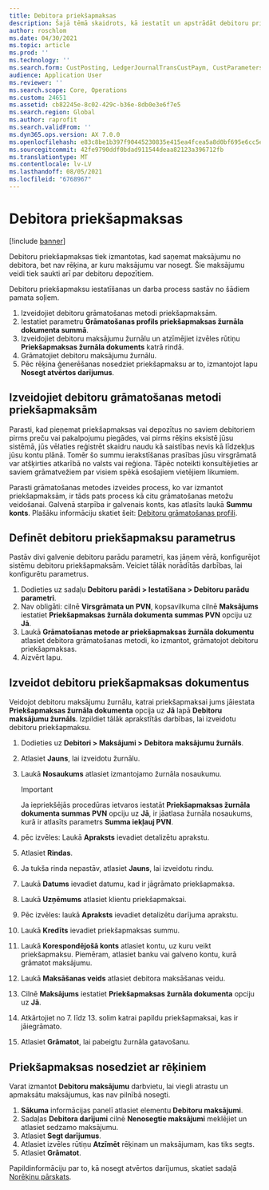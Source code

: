 ```yaml
---
title: Debitora priekšapmaksas
description: Šajā tēmā skaidrots, kā iestatīt un apstrādāt debitoru priekšapmaksas (ko sauc arī par debitoru depozītiem).
author: roschlom
ms.date: 04/30/2021
ms.topic: article
ms.prod: ''
ms.technology: ''
ms.search.form: CustPosting, LedgerJournalTransCustPaym, CustParameters
audience: Application User
ms.reviewer: ''
ms.search.scope: Core, Operations
ms.custom: 24651
ms.assetid: cb82245e-8c02-429c-b36e-8db0e3e6f7e5
ms.search.region: Global
ms.author: raprofit
ms.search.validFrom: ''
ms.dyn365.ops.version: AX 7.0.0
ms.openlocfilehash: e83c8be1b397f90445230835e415ea4fcea5a8d0bf695e6cc5eadc55275ded7f
ms.sourcegitcommit: 42fe9790ddf0bdad911544deaa82123a396712fb
ms.translationtype: MT
ms.contentlocale: lv-LV
ms.lasthandoff: 08/05/2021
ms.locfileid: "6768967"
---
```

# <a name="customer-prepayments"></a>Debitora priekšapmaksas

[!include [banner](../includes/banner.md)]

Debitoru priekšapmaksas tiek izmantotas, kad saņemat maksājumu no debitora, bet nav rēķina, ar kuru maksājumu var nosegt. Šie maksājumu veidi tiek saukti arī par debitoru depozītiem.

Debitoru priekšapmaksu iestatīšanas un darba process sastāv no šādiem pamata soļiem.

1. Izveidojiet debitoru grāmatošanas metodi priekšapmaksām.
2. Iestatiet parametru **Grāmatošanas profils priekšapmaksas žurnāla dokumenta summā**.
3. Izveidojiet debitoru maksājumu žurnālu un atzīmējiet izvēles rūtiņu **Priekšapmaksas žurnāla dokuments** katrā rindā.
4. Grāmatojiet debitoru maksājumu žurnālu.
5. Pēc rēķina ģenerēšanas nosedziet priekšapmaksu ar to, izmantojot lapu **Nosegt atvērtos darījumus**.

## <a name="create-a-customer-posting-profile-for-prepayments"></a>Izveidojiet debitoru grāmatošanas metodi priekšapmaksām

Parasti, kad pieņemat priekšapmaksas vai depozītus no saviem debitoriem pirms preču vai pakalpojumu piegādes, vai pirms rēķins eksistē jūsu sistēmā, jūs vēlaties reģistrēt skaidru naudu kā saistības nevis kā līdzekļus jūsu kontu plānā. Tomēr šo summu ierakstīšanas prasības jūsu virsgrāmatā var atšķirties atkarībā no valsts vai reģiona. Tāpēc noteikti konsultējieties ar saviem grāmatvežiem par visiem spēkā esošajiem vietējiem likumiem.

Parasti grāmatošanas metodes izveides process, ko var izmantot priekšapmaksām, ir tāds pats process kā citu grāmatošanas metožu veidošanai. Galvenā starpība ir galvenais konts, kas atlasīts laukā **Summu konts**. Plašāku informāciju skatiet šeit: [Debitoru grāmatošanas profili](customer-posting-profiles.md).

## <a name="define-parameters-for-customer-prepayments"></a>Definēt debitoru priekšapmaksu parametrus

Pastāv divi galvenie debitoru parādu parametri, kas jāņem vērā, konfigurējot sistēmu debitoru priekšapmaksām. Veiciet tālāk norādītās darbības, lai konfigurētu parametrus.

1. Dodieties uz sadaļu **Debitoru parādi \> Iestatīšana \> Debitoru parādu parametri**.
2. Nav obligāti: cilnē **Virsgrāmata un PVN**, kopsavilkuma cilnē **Maksājums** iestatiet **Priekšapmaksas žurnāla dokumenta summas PVN** opciju uz **Jā**.
3. Laukā **Grāmatošanas metode ar priekšapmaksas žurnāla dokumentu** atlasiet debitora grāmatošanas metodi, ko izmantot, grāmatojot debitoru priekšapmaksas.
4. Aizvērt lapu.

## <a name="create-customer-prepayment-vouchers"></a>Izveidot debitoru priekšapmaksas dokumentus

Veidojot debitoru maksājumu žurnālu, katrai priekšapmaksai jums jāiestata **Priekšapmaksas žurnāla dokumenta** opcija uz **Jā** lapā **Debitoru maksājumu žurnāls**. Izpildiet tālāk aprakstītās darbības, lai izveidotu debitoru priekšapmaksu.

1. Dodieties uz **Debitori \> Maksājumi \> Debitora maksājumu žurnāls**.
2. Atlasiet **Jauns**, lai izveidotu žurnālu.
3. Laukā **Nosaukums** atlasiet izmantojamo žurnāla nosaukumu.

    > [!IMPORTANT]
    > Ja iepriekšējās procedūras ietvaros iestatāt **Priekšapmaksas žurnāla dokumenta summas PVN** opciju uz **Jā**, ir jāatlasa žurnāla nosaukums, kurā ir atlasīts parametrs **Summa iekļauj PVN**. 

4. pēc izvēles: Laukā **Apraksts** ievadiet detalizētu aprakstu.
5. Atlasiet **Rindas**.
6. Ja tukša rinda nepastāv, atlasiet **Jauns**, lai izveidotu rindu.
7. Laukā **Datums** ievadiet datumu, kad ir jāgrāmato priekšapmaksa.
8. Laukā **Uzņēmums** atlasiet klientu priekšapmaksai.
9. Pēc izvēles: laukā **Apraksts** ievadiet detalizētu darījuma aprakstu.
10. Laukā **Kredīts** ievadiet priekšapmaksas summu.
11. Laukā **Korespondējošā konts** atlasiet kontu, uz kuru veikt priekšapmaksu. Piemēram, atlasiet banku vai galveno kontu, kurā grāmatot maksājumu.
12. Laukā **Maksāšanas veids** atlasiet debitora maksāšanas veidu.
13. Cilnē **Maksājums** iestatiet **Priekšapmaksas žurnāla dokumenta** opciju uz **Jā**.
14. Atkārtojiet no 7. līdz 13. solim katrai papildu priekšapmaksai, kas ir jāiegrāmato.
15. Atlasiet **Grāmatot**, lai pabeigtu žurnāla gatavošanu.

## <a name="settle-prepayments-with-invoices"></a>Priekšapmaksas nosedziet ar rēķiniem

Varat izmantot **Debitoru maksājumu** darbvietu, lai viegli atrastu un apmaksātu maksājumus, kas nav pilnībā nosegti.

1. **Sākuma** informācijas panelī atlasiet elementu **Debitoru maksājumi**.
2. Sadaļas **Debitora darījumi** cilnē **Nenosegtie maksājumi** meklējiet un atlasiet sedzamo maksājumu.
3. Atlasiet **Segt darījumus**.
4. Atlasiet izvēles rūtiņu **Atzīmēt** rēķinam un maksājumam, kas tiks segts.
5. Atlasiet **Grāmatot**.

Papildinformāciju par to, kā nosegt atvērtos darījumus, skatiet sadaļā [Norēķinu pārskats](/cash-bank-management/settlement-overview.md).
